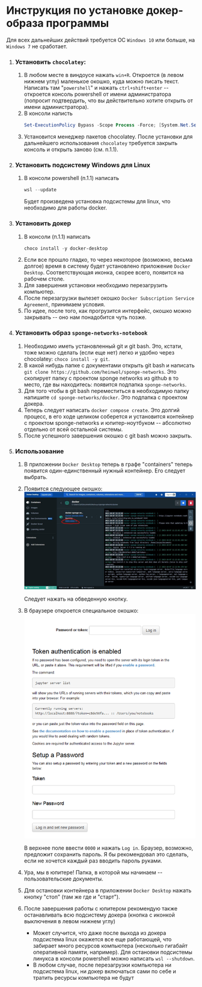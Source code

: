 # Инструкция по установке докер-образа программы

Для всех дальнейших действий требуется ОС `Windows 10` или больше, на `Windows 7` не сработает.

1. ### Установить `chocolatey`:
   1. В любом месте в виндоусе нажать `win+R`. Откроется (в левом нижнем углу) маленькое окошко, куда можно писать текст. Написать там "`powershell`" и нажать `ctrl+shift+enter` -- откроется консоль powershell от имени администратора (попросит подтвердить, что вы действительно хотите открыть от имени администратора).
   2. В консоли написть 
      ```powershell
      Set-ExecutionPolicy Bypass -Scope Process -Force; [System.Net.ServicePointManager]::SecurityProtocol = [System.Net.ServicePointManager]::SecurityProtocol -bor 3072; iex ((New-Object System.Net.WebClient).DownloadString('https://community.chocolatey.org/install.ps1'))
      ```
   3. Установится менеджер пакетов chocolatey. После установки для дальнейшего использования `chocolatey` требуется закрыть консоль и открыть заново (см. п.1.1).
2. ### Установить подсистему Windows для Linux
   1. В консоли powershell (п.1.1) написать
      ```powershell
      wsl --update
      ```
      Будет произведена установка подсистемы для linux, что необходимо для работы docker.
3. ### Установить докер
   1. В консоли (п.1.1) написать
      ```powershell
      choco install -y docker-desktop
      ```
   2. Если все прошло гладко, то через некоторое (возможно, весьма долгое) время в систему будет установлено приложение `Docker Desktop`. Соответствующая иконка, скорее всего, появится на рабочем столе.
   3. Для завершения установки необходимо перезагрузить компьютер.
   4. После перезагрузки вылезет окошко `Docker Subscription Service Agreement`, принимаем условия.
   5. По идее, после того, как прогрузится интерфейс, окошко можно закрывать -- оно нам понадобится чуть позже.
4. ### Установить образ `sponge-networks-notebook`
   1. Необходимо иметь установленный git и git bash. Это, кстати, тоже можно сделать (если еще нет) легко и удобно через chocolatey: `choco install -y git`.
   2. В какой нибудь папке с документами открыть git bash и написать `git clone https://github.com/heinwol/sponge-networks`. Это скопирует папку с проектом sponge networks из github в то место, где вы находитесь: появится подпапка `sponge-networks`.
   3. Для того чтобы в git bash переместиться в необходимую папку напишите `cd sponge-networks/docker`. Это подпапка с проектом докера.
   4. Теперь следует написать `docker compose create`. Это долгий процесс, в его ходе целиком соберется и установится контейнер с проектом sponge-networks и юпитер-ноутбуком -- абсолютно отдельно от всей остальной системы.
   5. После успешного завершения окошко с git bash можно закрыть.
5. ### Использование
   1. В приложении `Docker Desktop` теперь в графе "containers" теперь появится один-единственный нужный контейнер. Его следует выбрать.
   2. Появится следующее окошко:
      ![подробности о контейнере](./assets/img1.jpg)

      Следует нажать на обведенную кнопку. 
   3. В браузере откроется специальное окошко:
      ![окно с логином в контейнер](./assets/img2.png)
      
      В верхнее поле ввести `0000` и нажать `Log in`. Браузер, возможно, предложит сохранить пароль. Я бы рекомендовал это сделать, если не хочется каждый раз вводить пароль руками.
   4. Ура, мы в юпитере! Папка, в которой мы начинаем -- пользовательские документы.
   5. Для остановки контейнера в приложении `Docker Desktop` нажать кнопку "стоп" (там же где и "старт").
   6. После завершения работы с юпитером рекомендую также останавливать всю подсистему докера (кнопка с иконкой выключения в левом нижнем углу)
      - Может случится, что даже после выхода из докера подсистема linux окажется все еще работающей, что забирает много ресурсов компьютера (несколько гигабайт оперативной памяти, например). Для остановки подсистемы линукса в консоли powershell можно написать `wsl --shutdown`.
      - В любом случае, после перезагрузки компьютера ни подсистема linux, ни докер включаться сами по себе и тратить ресурсы компьютера не будут
   